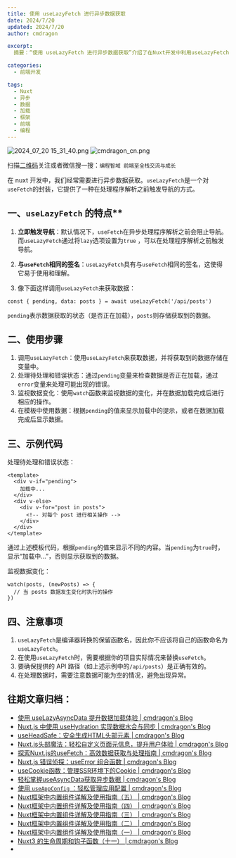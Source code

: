 ```yaml
---
title: 使用 useLazyFetch 进行异步数据获取
date: 2024/7/20
updated: 2024/7/20
author: cmdragon

excerpt:
  摘要：“使用 useLazyFetch 进行异步数据获取”介绍了在Nuxt开发中利用useLazyFetch进行异步数据加载的方法，强调其立即触发导航特性，与useFetch相似的使用方式，以及如何处理数据状态和错误，通过示例展示如何在模板中根据数据加载状态显示不同内容。

categories:
  - 前端开发

tags:
  - Nuxt
  - 异步
  - 数据
  - 加载
  - 框架
  - 前端
  - 编程
---
```


<img src="https://static.amd794.com/blog/images/2024_07_20 15_31_40.png@blog" title="2024_07_20 15_31_40.png" alt="2024_07_20 15_31_40.png"/>

<img src="https://api2.cmdragon.cn/upload/cmder/20250304_012821924.jpg" title="cmdragon_cn.png" alt="cmdragon_cn.png"/>


扫描[二维码](https://api2.cmdragon.cn/upload/cmder/20250304_012821924.jpg)关注或者微信搜一搜：`编程智域 前端至全栈交流与成长`

在 nuxt 开发中，我们经常需要进行异步数据获取。`useLazyFetch`是一个对`useFetch`的封装，它提供了一种在处理程序解析之前触发导航的方式。

## 一、`useLazyFetch` 的特点**

1. **立即触发导航**：默认情况下，`useFetch`在异步处理程序解析之前会阻止导航。而`useLazyFetch`通过将`lazy`选项设置为`true`
   ，可以在处理程序解析之前触发导航。


1. **与`useFetch`相同的签名**：`useLazyFetch`具有与`useFetch`相同的签名，这使得它易于使用和理解。

2. 像下面这样调用`useLazyFetch`来获取数据：

```
const { pending, data: posts } = await useLazyFetch('/api/posts')
```

`pending`表示数据获取的状态（是否正在加载），`posts`则存储获取到的数据。

## **二、使用步骤**

1. 调用`useLazyFetch`：使用`useLazyFetch`来获取数据，并将获取到的数据存储在变量中。
2. 处理待处理和错误状态：通过`pending`变量来检查数据是否正在加载，通过`error`变量来处理可能出现的错误。
3. 监视数据变化：使用`watch`函数来监视数据的变化，并在数据加载完成后进行相应的操作。
4. 在模板中使用数据：根据`pending`的值来显示加载中的提示，或者在数据加载完成后显示数据。

## **三、示例代码**

处理待处理和错误状态：

```
<template>
  <div v-if="pending">
    加载中...
  </div>
  <div v-else>
    <div v-for="post in posts">
      <!-- 对每个 post 进行相关操作 -->
    </div>
  </div>
</template>

```

通过上述模板代码，根据`pending`的值来显示不同的内容。当`pending`为`true`时，显示“加载中...”，否则显示获取到的数据。

监视数据变化：

```
watch(posts, (newPosts) => {
  // 当 posts 数据发生变化时执行的操作
})
```

## **四、注意事项**

1. `useLazyFetch`是编译器转换的保留函数名，因此你不应该将自己的函数命名为`useLazyFetch`。
1. 在使用`useLazyFetch`时，需要根据你的项目实际情况来替换`useFetch`。
2. 要确保提供的 API 路径（如上述示例中的`/api/posts`）是正确有效的。
3. 在处理数据时，需要注意数据可能为空的情况，避免出现异常。


## 往期文章归档：

- [使用 useLazyAsyncData 提升数据加载体验 | cmdragon's Blog](https://blog.cmdragon.cn/posts/b8e3c2416dc7/)
- [Nuxt.js 中使用 useHydration 实现数据水合与同步 | cmdragon's Blog](https://blog.cmdragon.cn/posts/177c9c78744f/)
- [useHeadSafe：安全生成HTML头部元素 | cmdragon's Blog](https://blog.cmdragon.cn/posts/56ede6d7b04b/)
- [Nuxt.js头部魔法：轻松自定义页面元信息，提升用户体验 | cmdragon's Blog](https://blog.cmdragon.cn/posts/28859392f373/)
- [探索Nuxt.js的useFetch：高效数据获取与处理指南 | cmdragon's Blog](https://blog.cmdragon.cn/posts/b4311c856080/)
- [Nuxt.js 错误侦探：useError 组合函数 | cmdragon's Blog](https://blog.cmdragon.cn/posts/a86a834c8e7a/)
- [useCookie函数：管理SSR环境下的Cookie | cmdragon's Blog](https://blog.cmdragon.cn/posts/f36e9827abb4/)
- [轻松掌握useAsyncData获取异步数据 | cmdragon's Blog](https://blog.cmdragon.cn/posts/bdaee7956a6e/)
- [使用 `useAppConfig` ：轻松管理应用配置 | cmdragon's Blog](https://blog.cmdragon.cn/posts/133b896ec704/)
- [Nuxt框架中内置组件详解及使用指南（五） | cmdragon's Blog](https://blog.cmdragon.cn/posts/707e1176ace8/)
- [Nuxt框架中内置组件详解及使用指南（四） | cmdragon's Blog](https://blog.cmdragon.cn/posts/64c74472d95e/)
- [Nuxt框架中内置组件详解及使用指南（三） | cmdragon's Blog](https://blog.cmdragon.cn/posts/0524f12c820c/)
- [Nuxt框架中内置组件详解及使用指南（二） | cmdragon's Blog](https://blog.cmdragon.cn/posts/5c234037b6fe/)
- [Nuxt框架中内置组件详解及使用指南（一） | cmdragon's Blog](https://blog.cmdragon.cn/posts/22a2f8cb2cf0/)
- [Nuxt3 的生命周期和钩子函数（十一） | cmdragon's Blog](https://blog.cmdragon.cn/posts/693a389ead2d/)
- 


